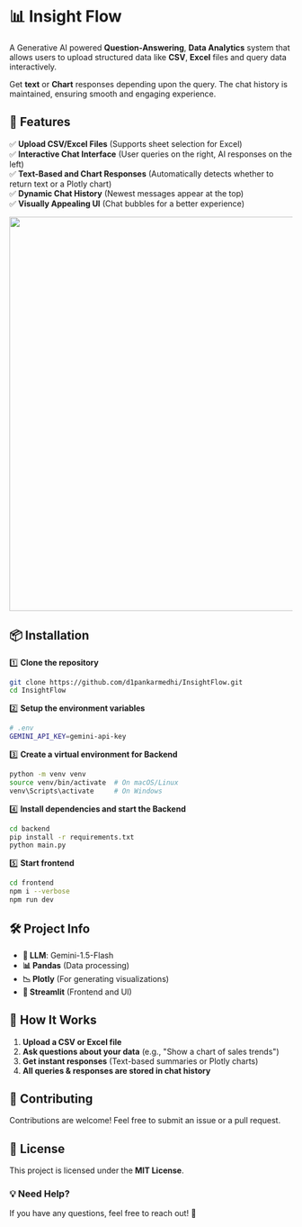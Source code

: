 # **📊 Insight Flow**

A Generative AI powered **Question-Answering**, **Data Analytics** system that allows users to upload structured data like **CSV**, **Excel** files and query data interactively.

Get **text** or **Chart** responses depending upon the query. The chat history is maintained, ensuring smooth and engaging experience.

## **🚀 Features**

✅ **Upload CSV/Excel Files** (Supports sheet selection for Excel)  
✅ **Interactive Chat Interface** (User queries on the right, AI responses on the left)  
✅ **Text-Based and Chart Responses** (Automatically detects whether to return text or a Plotly chart)  
✅ **Dynamic Chat History** (Newest messages appear at the top)  
✅ **Visually Appealing UI** (Chat bubbles for a better experience)

<div align="center">
<img src="https://github.com/user-attachments/assets/0fa40982-9b4f-4006-86ad-b4c26187adf9" width="700"/>
</div>

## **📦 Installation**

1️⃣ **Clone the repository**

```bash
git clone https://github.com/d1pankarmedhi/InsightFlow.git
cd InsightFlow
```

2️⃣ **Setup the environment variables**

```bash
# .env
GEMINI_API_KEY=gemini-api-key
```

3️⃣ **Create a virtual environment for Backend**

```bash
python -m venv venv
source venv/bin/activate  # On macOS/Linux
venv\Scripts\activate     # On Windows
```

4️⃣ **Install dependencies and start the Backend**

```bash
cd backend
pip install -r requirements.txt
python main.py
```

5️⃣ **Start frontend**

```bash
cd frontend
npm i --verbose
npm run dev
```

## **🛠 Project Info**

- **🧠 LLM**: Gemini-1.5-Flash
- **📊 Pandas** (Data processing)
- **📉 Plotly** (For generating visualizations)
- **📢 Streamlit** (Frontend and UI)

## **🌟 How It Works**

1. **Upload a CSV or Excel file**
2. **Ask questions about your data** (e.g., "Show a chart of sales trends")
3. **Get instant responses** (Text-based summaries or Plotly charts)
4. **All queries & responses are stored in chat history**

<!--
## **📝 To-Do / Future Enhancements**

- [ ] **Enhance NLP Capabilities** for better query understanding
- [ ] **Add Authentication** to save user chat history
- [ ] **Improve UI/UX** with more customization options

--- -->

## **🤝 Contributing**

Contributions are welcome! Feel free to submit an issue or a pull request.

## **📜 License**

This project is licensed under the **MIT License**.

### **💡 Need Help?**

If you have any questions, feel free to reach out! 🚀
